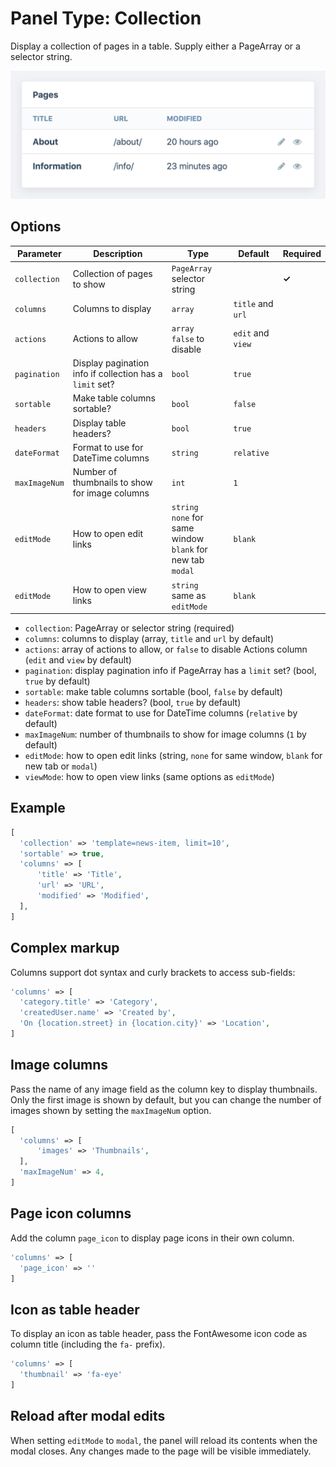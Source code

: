 # Panel Type: Collection

Display a collection of pages in a table. Supply either a PageArray or a selector string.

![Collection](../images/collection.png ':size=400')

## Options

|Parameter|Description|Type|Default|Required|
|---|---|---|---|---|
|`collection`|Collection of pages to show|`PageArray`<br>selector string||**✓**|
|`columns`|Columns to display|`array`|`title` and `url`||
|`actions`|Actions to allow|`array`<br>`false` to disable|`edit` and `view`||
|`pagination`|Display pagination info if collection has a `limit` set?|`bool`|`true`||
|`sortable`|Make table columns sortable?|`bool`|`false`||
|`headers`|Display table headers?|`bool`|`true`||
|`dateFormat`|Format to use for DateTime columns|`string`|`relative`||
|`maxImageNum`|Number of thumbnails to show for image columns|`int`|`1`||
|`editMode`|How to open edit links|`string`<br>`none` for same window<br>`blank` for new tab<br>`modal`|`blank`||
|`editMode`|How to open view links|`string`<br>same as `editMode`|`blank`||


- `collection`: PageArray or selector string (required)
- `columns`: columns to display (array, `title` and `url` by default)
- `actions`: array of actions to allow, or `false` to disable Actions column (`edit` and `view` by default)
- `pagination`: display pagination info if PageArray has a `limit` set? (bool, `true` by default)
- `sortable`: make table columns sortable (bool, `false` by default)
- `headers`: show table headers? (bool, `true` by default)
- `dateFormat`: date format to use for DateTime columns (`relative` by default)
- `maxImageNum`: number of thumbnails to show for image columns (`1` by default)
- `editMode`: how to open edit links (string, `none` for same window, `blank` for new tab or `modal`)
- `viewMode`: how to open view links (same options as `editMode`)

## Example

```php
[
  'collection' => 'template=news-item, limit=10',
  'sortable' => true,
  'columns' => [
      'title' => 'Title',
      'url' => 'URL',
      'modified' => 'Modified',
  ],
]
```

## Complex markup

Columns support dot syntax and curly brackets to access sub-fields:

```php
'columns' => [
  'category.title' => 'Category',
  'createdUser.name' => 'Created by',
  'On {location.street} in {location.city}' => 'Location',
]
```

## Image columns

Pass the name of any image field as the column key to display thumbnails. Only the first image is shown by default, but you can change the number of images shown by setting the `maxImageNum` option.

```php
[
  'columns' => [
      'images' => 'Thumbnails',
  ],
  'maxImageNum' => 4,
]
```

## Page icon columns

Add the column `page_icon` to display page icons in their own column.

```php
'columns' => [
  'page_icon' => ''
]
```

## Icon as table header

To display an icon as table header, pass the FontAwesome icon code as column title (including the `fa-` prefix).

```php
'columns' => [
  'thumbnail' => 'fa-eye'
]
```

## Reload after modal edits

When setting `editMode` to `modal`, the panel will reload its contents when the modal closes. Any changes made to the page will be visible immediately.
